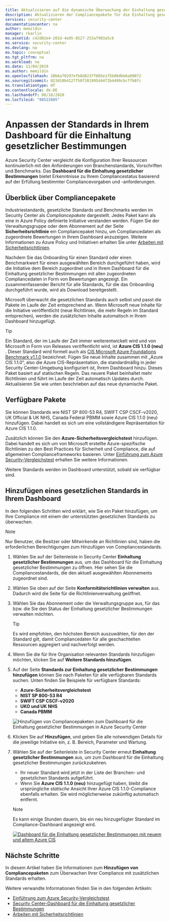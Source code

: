 ```yaml
---
title: Aktualisieren auf die dynamische Überwachung der Einhaltung gesetzlicher Bestimmungen in Ihrem Azure Security Center-Dashboard für die Einhaltung gesetzlicher Bestimmungen | Microsoft-Dokumentation
description: Aktualisieren der Compliancepakete für die Einhaltung gesetzlicher Vorschriften
services: security-center
documentationcenter: na
author: memildin
manager: rkarlin
ms.assetid: c42d02e4-201d-4a95-8527-253af903a5c6
ms.service: security-center
ms.devlang: na
ms.topic: conceptual
ms.tgt_pltfrm: na
ms.workload: na
ms.date: 11/04/2019
ms.author: memildin
ms.openlocfilehash: 28b6a70297efb8d8237f085e1f5b08dbb6a09072
ms.sourcegitcommit: 023d10b4127f50f301995d44f2b4499cbcffb8fc
ms.translationtype: HT
ms.contentlocale: de-DE
ms.lasthandoff: 08/18/2020
ms.locfileid: "88522605"
---
```

# <a name="customizing-the-set-of-standards-in-your-regulatory-compliance-dashboard"></a>Anpassen der Standards in Ihrem Dashboard für die Einhaltung gesetzlicher Bestimmungen

Azure Security Center vergleicht die Konfiguration Ihrer Ressourcen kontinuierlich mit den Anforderungen von Branchenstandards, Vorschriften und Benchmarks. Das **Dashboard für die Einhaltung gesetzlicher Bestimmungen** bietet Erkenntnisse zu Ihrem Compliancestatus basierend auf der Erfüllung bestimmter Compliancevorgaben und -anforderungen.


## <a name="overview-of-compliance-packages"></a>Überblick über Compliancepakete

Industriestandards, gesetzliche Standards und Benchmarks werden im Security Center als *Compliancepakete* dargestellt.  Jedes Paket kann als eine in Azure Policy definierte Initiative verstanden werden. Fügen Sie der Verwaltungsgruppe oder dem Abonnement auf der Seite **Sicherheitsrichtlinie** ein Compliancepaket hinzu, um Compliancedaten als zugeordnete Bewertungen in Ihrem Dashboard anzuzeigen. Weitere Informationen zu Azure Policy und Initiativen erhalten Sie unter [Arbeiten mit Sicherheitsrichtlinien](tutorial-security-policy.md).

Nachdem Sie das Onboarding für einen Standard oder einen Benchmarkwert für einen ausgewählten Bereich durchgeführt haben, wird die Initiative dem Bereich zugeordnet und in Ihrem Dashboard für die Einhaltung gesetzlicher Bestimmungen mit allen zugeordneten Compliancedaten in Form von Bewertungen angezeigt. Ein zusammenfassender Bericht für alle Standards, für die das Onboarding durchgeführt wurde, wird als Download bereitgestellt.

Microsoft überwacht die gesetzlichen Standards auch selbst und passt die Pakete im Laufe der Zeit entsprechend an. Wenn Microsoft neue Inhalte für die Initiative veröffentlicht (neue Richtlinien, die mehr Regeln im Standard entsprechen), werden die zusätzlichen Inhalte automatisch in Ihrem Dashboard hinzugefügt.

> [!TIP]
> Ein Standard, der im Laufe der Zeit immer weiterentwickelt wird und von Microsoft in Form von Releases veröffentlicht wird, ist **Azure CIS 1.1.0 (neu)** . Dieser Standard wird formell auch als [CIS Microsoft Azure Foundations Benchmark v1.1.0](https://www.cisecurity.org/benchmark/azure/) bezeichnet. Fügen Sie neue Inhalte zusammen mit „Azure CIS 1.1.0“, also die Azure CIS-Repräsentation, die standardmäßig in jeder Security Center-Umgebung konfiguriert ist, Ihrem Dashboard hinzu. Dieses Paket basiert auf statischen Regeln. Das neuere Paket beinhaltet mehr Richtlinien und führt im Laufe der Zeit automatisch Updates durch. Aktualisieren Sie wie unten beschrieben auf das neue dynamische Paket.


## <a name="available-packages"></a>Verfügbare Pakete

Sie können Standards wie NIST SP 800-53 R4, SWIFT CSP CSCF-v2020, UK Official & UK NHS, Canada Federal PBMM sowie Azure CIS 1.1.0 (neu) hinzufügen. Dabei handelt es sich um eine vollständigere Repräsentation für Azure CIS 1.1.0. 

Zusätzlich können Sie den **Azure-Sicherheitsvergleichstest** hinzufügen. Dabei handelt es sich um von Microsoft erstellte Azure-spezifische Richtlinien zu den Best Practices für Sicherheit und Compliance, die auf allgemeinen Complianceframeworks basieren. Unter [Einführung zum Azure Security-Vergleichstest](https://docs.microsoft.com/azure/security/benchmarks/introduction) erhalten Sie weitere Informationen.

Weitere Standards werden im Dashboard unterstützt, sobald sie verfügbar sind. 


## <a name="adding-a-regulatory-standard-to-your-dashboard"></a>Hinzufügen eines gesetzlichen Standards in Ihrem Dashboard

In den folgenden Schritten wird erklärt, wie Sie ein Paket hinzufügen, um Ihre Compliance mit einem der unterstützten gesetzlichen Standards zu überwachen.

> [!NOTE]
> Nur Benutzer, die Besitzer oder Mitwirkende an Richtlinien sind, haben die erforderlichen Berechtigungen zum Hinzufügen von Compliancestandards. 

1. Wählen Sie auf der Seitenleiste in Security Center **Einhaltung gesetzlicher Bestimmungen** aus, um das Dashboard für die Einhaltung gesetzlicher Bestimmungen zu öffnen. Hier sehen Sie die Compliancestandards, die den aktuell ausgewählten Abonnements zugeordnet sind.   

1. Wählen Sie oben auf der Seite **Konformitätsrichtlinien verwalten** aus. Dadurch wird die Seite für die Richtlinienverwaltung geöffnet.

1. Wählen Sie das Abonnement oder die Verwaltungsgruppe aus, für das bzw. die Sie den Status der Einhaltung gesetzlicher Bestimmungen verwalten möchten. 

    > [!TIP]
    > Es wird empfohlen, den höchsten Bereich auszuwählen, für den der Standard gilt, damit Compliancedaten für alle geschachtelten Ressourcen aggregiert und nachverfolgt werden. 

1. Wenn Sie die für Ihre Organisation relevanten Standards hinzufügen möchten, klicken Sie auf **Weitere Standards hinzufügen**. 

1. Auf der Seite **Standards zur Einhaltung gesetzlicher Bestimmungen hinzufügen** können Sie nach Paketen für alle verfügbaren Standards suchen. Unten finden Sie Beispiele für verfügbare Standards:

    - **Azure-Sicherheitsvergleichstest**
    - **NIST SP 800-53 R4**
    - **SWIFT CSP CSCF-v2020**
    - **UKO und UK NHS**
    - **Canada PBMM**
    
    ![Hinzufügen von Compliancepaketen zum Dashboard für die Einhaltung gesetzlicher Bestimmungen in Azure Security Center](./media/update-regulatory-compliance-packages/dynamic-regulatory-compliance-additional-standards.png)

1. Klicken Sie auf **Hinzufügen**, und geben Sie alle notwendigen Details für die jeweilige Initiative ein, z. B. Bereich, Parameter und Wartung.

1. Wählen Sie auf der Seitenleiste in Security Center erneut **Einhaltung gesetzlicher Bestimmungen** aus, um zum Dashboard für die Einhaltung gesetzlicher Bestimmungen zurückzukehren.
    * Ihr neuer Standard wird jetzt in der Liste der Branchen- und gesetzlichen Standards aufgeführt. 
    * Wenn Sie **Azure CIS 1.1.0 (neu)** hinzugefügt haben, bleibt die ursprüngliche *statische* Ansicht Ihrer Azure CIS 1.1.0-Compliance ebenfalls erhalten. Sie wird möglicherweise zukünftig automatisch entfernt.

    > [!NOTE]
    > Es kann einige Stunden dauern, bis ein neu hinzugefügter Standard im Compliance-Dashboard angezeigt wird.

    [![Dashboard für die Einhaltung gesetzlicher Bestimmungen mit neuem und altem Azure CIS](media/update-regulatory-compliance-packages/regulatory-compliance-dashboard-with-benchmark-small.png)](media/update-regulatory-compliance-packages/regulatory-compliance-dashboard-with-benchmark.png#lightbox)

## <a name="next-steps"></a>Nächste Schritte

In diesem Artikel haben Sie Informationen zum **Hinzufügen von Compliancepaketen** zum Überwachen Ihrer Compliance mit zusätzlichen Standards erhalten. 

Weitere verwandte Informationen finden Sie in den folgenden Artikeln: 

- [Einführung zum Azure Security-Vergleichstest](https://docs.microsoft.com/azure/security/benchmarks/introduction)
- [Security Center-Dashboard für die Einhaltung gesetzlicher Bestimmungen](security-center-compliance-dashboard.md)
- [Arbeiten mit Sicherheitsrichtlinien](tutorial-security-policy.md)